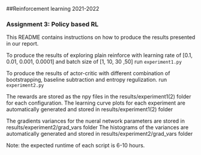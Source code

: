 ##Reinforcement learning 2021-2022
### Assignment 3: Policy based RL

This README contains instructions on how to produce the results presented in our report.

To produce the results of exploring plain reinforce with learning rate of [0.1, 0.01, 0.001, 0.0001] and batch size of [1, 10, 30 ,50]
run `experiment1.py`

To produce the results of actor-critic with different combination of bootstrapping, baseline subtraction and entropy regulization.
run `experiment2.py`

The rewards are stored as the npy files in the results/experiment1(2) folder for each configuration.
The learning curve plots for each experiment are automatically generated and stored in results/experiment1(2) folder

The gradients variances for the nueral network parameters are stored in results/experiment2/grad_vars folder
The histograms of the variances are automatically generated and stored in results/experiment2/grad_vars folder


Note: the expected runtime of each script is 6-10 hours.
